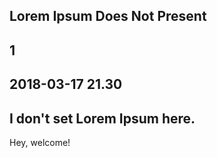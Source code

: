 Lorem Ipsum Does Not Present
----
1
----
2018-03-17 21.30
----
I don't set Lorem Ipsum here.
----

Hey, welcome!